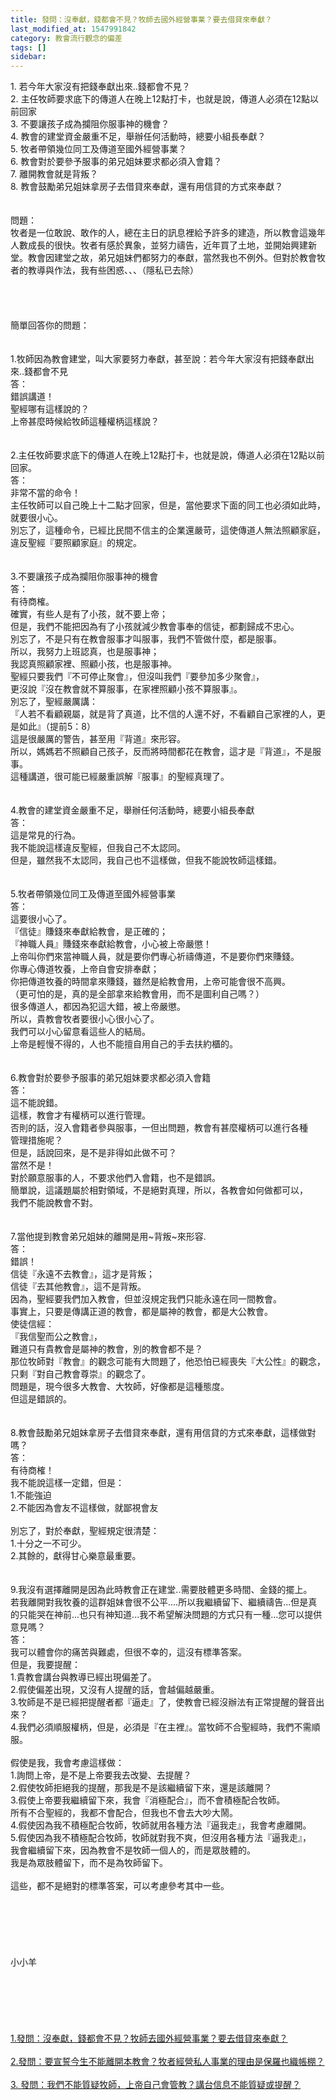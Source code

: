 ```yaml
---
title: 發問：沒奉獻，錢都會不見？牧師去國外經營事業？要去借貸來奉獻？
last_modified_at: 1547991842
category: 教會流行觀念的偏差
tags: []
sidebar: 
---
```


<p>1.	若今年大家沒有把錢奉獻出來..錢都會不見？<br/>2.	主任牧師要求底下的傳道人在晚上12點打卡，也就是說，傳道人必須在12點以前回家<br/>3.	不要讓孩子成為攔阻你服事神的機會？<br/>4.	教會的建堂資金嚴重不足，舉辦任何活動時，總要小組長奉獻？<br/>5.	牧者帶領幾位同工及傳道至國外經營事業？<br/>6.	教會對於要參予服事的弟兄姐妹要求都必須入會籍？<br/>7.	離開教會就是背叛？<br/>8.	教會鼓勵弟兄姐妹拿房子去借貸來奉獻，還有用信貸的方式來奉獻？<br/><!--more--><br/><br/>問題：<br/>牧者是一位敢說、敢作的人，總在主日的訊息裡給予許多的建造，所以教會這幾年人數成長的很快。牧者有感於異象，並努力禱告，近年買了土地，並開始興建新堂。教會因建堂之故，弟兄姐妹們都努力的奉獻，當然我也不例外。但對於教會牧者的教導與作法，我有些困惑、、、（隱私已去除）<br/><br/><br/><br/><br/>簡單回答你的問題：<br/><br/> <br/>1.牧師因為教會建堂，叫大家要努力奉獻，甚至說：若今年大家沒有把錢奉獻出來..錢都會不見<br/>答：<br/>錯誤講道！<br/>聖經哪有這樣說的？<br/>上帝甚麼時候給牧師這種權柄這樣說？<br/><br/> <br/>2.主任牧師要求底下的傳道人在晚上12點打卡，也就是說，傳道人必須在12點以前回家。<br/>答：<br/>非常不當的命令！<br/>主任牧師可以自己晚上十二點才回家，但是，當他要求下面的同工也必須如此時，就要很小心。<br/>別忘了，這種命令，已經比民間不信主的企業還嚴苛，這使傳道人無法照顧家庭，<br/>違反聖經『要照顧家庭』的規定。<br/><br/> <br/>3.不要讓孩子成為攔阻你服事神的機會<br/>答：<br/>有待商榷。<br/>確實，有些人是有了小孩，就不要上帝；<br/>但是，我們不能把因為有了小孩就減少教會事奉的信徒，都劃歸成不忠心。<br/>別忘了，不是只有在教會服事才叫服事，我們不管做什麼，都是服事。<br/>所以，我努力上班認真，也是服事神；<br/>我認真照顧家裡、照顧小孩，也是服事神。<br/>聖經只要我們『不可停止聚會』，但沒叫我們『要參加多少聚會』，<br/>更沒說『沒在教會就不算服事，在家裡照顧小孩不算服事』。<br/>別忘了，聖經嚴厲講：<br/>『人若不看顧親屬，就是背了真道，比不信的人還不好，不看顧自己家裡的人，更是如此』（提前5：8）<br/>這是很嚴厲的警告，甚至用『背道』來形容。<br/>所以，媽媽若不照顧自己孩子，反而將時間都花在教會，這才是『背道』，不是服事。<br/>這種講道，很可能已經嚴重誤解『服事』的聖經真理了。<br/> <br/><br/>4.教會的建堂資金嚴重不足，舉辦任何活動時，總要小組長奉獻<br/>答：<br/>這是常見的行為。<br/>我不能說這樣違反聖經，但我自己不太認同。<br/>但是，雖然我不太認同，我自己也不這樣做，但我不能說牧師這樣錯。<br/><br/> <br/>5.牧者帶領幾位同工及傳道至國外經營事業<br/>答：<br/>這要很小心了。<br/>『信徒』賺錢來奉獻給教會，是正確的；<br/>『神職人員』賺錢來奉獻給教會，小心被上帝嚴懲！<br/>上帝叫你們來當神職人員，就是要你們專心祈禱傳道，不是要你們來賺錢。<br/>你專心傳道牧養，上帝自會安排奉獻；<br/>你把傳道牧養的時間拿來賺錢，雖然是給教會用，上帝可能會很不高興。<br/>（更可怕的是，真的是全部拿來給教會用，而不是圖利自己嗎？）<br/>很多傳道人，都因為犯這大錯，被上帝嚴懲。<br/>所以，貴教會牧者要很小心很小心了。<br/>我們可以小心留意看這些人的結局。<br/>上帝是輕慢不得的，人也不能擅自用自己的手去扶約櫃的。<br/><br/> <br/>6.教會對於要參予服事的弟兄姐妹要求都必須入會籍<br/>答：<br/>這不能說錯。<br/>這樣，教會才有權柄可以進行管理。<br/>否則的話，沒入會籍者參與服事，一但出問題，教會有甚麼權柄可以進行各種<br/>管理措施呢？<br/>但是，話說回來，是不是非得如此做不可？<br/>當然不是！<br/>對於願意服事的人，不要求他們入會籍，也不是錯誤。<br/>簡單說，這議題屬於相對領域，不是絕對真理，所以，各教會如何做都可以，<br/>我們不能說教會不對。<br/><br/> <br/>7.當他提到教會弟兄姐妹的離開是用~背叛~來形容.<br/>答：<br/>錯誤！<br/>信徒『永遠不去教會』，這才是背叛；<br/>信徒『去其他教會』，這不是背叛。<br/>因為，聖經要我們加入教會，但並沒規定我們只能永遠在同一間教會。<br/>事實上，只要是傳講正道的教會，都是屬神的教會，都是大公教會。<br/>使徒信經：<br/>『我信聖而公之教會』，<br/>難道只有貴教會是屬神的教會，別的教會都不是？<br/>那位牧師對『教會』的觀念可能有大問題了，他恐怕已經喪失『大公性』的觀念，<br/>只剩『對自己教會尊崇』的觀念了。<br/>問題是，現今很多大教會、大牧師，好像都是這種態度。<br/>但這是錯誤的。<br/><br/> <br/>8.教會鼓勵弟兄姐妹拿房子去借貸來奉獻，還有用信貸的方式來奉獻，這樣做對嗎？<br/>答：<br/>有待商榷！<br/>我不能說這樣一定錯，但是：<br/>1.不能強迫<br/>2.不能因為會友不這樣做，就鄙視會友<br/> <br/>別忘了，對於奉獻，聖經規定很清楚：<br/>1.十分之一不可少。<br/>2.其餘的，獻得甘心樂意最重要。<br/> <br/> <br/>9.我沒有選擇離開是因為此時教會正在建堂..需要肢體更多時間、金錢的擺上。<br/>若我離開對我牧養的這群姐妹會很不公平....所以我繼續留下、繼續禱告...但是真的只能哭在神前...也只有神知道...我不希望解決問題的方式只有一種...您可以提供意見嗎？<br/>答：<br/>我可以體會你的痛苦與難處，但很不幸的，這沒有標準答案。<br/>但是，我要提醒：<br/>1.貴教會講台與教導已經出現偏差了。<br/>2.假使偏差出現，又沒有人提醒的話，會越偏越嚴重。<br/>3.牧師是不是已經把提醒者都『逼走』了，使教會已經沒辦法有正常提醒的聲音出來？<br/>4.我們必須順服權柄，但是，必須是『在主裡』。當牧師不合聖經時，我們不需順服。<br/> <br/>假使是我，我會考慮這樣做：<br/>1.詢問上帝，是不是上帝要我去改變、去提醒？<br/>2.假使牧師拒絕我的提醒，那我是不是該繼續留下來，還是該離開？<br/>3.假使上帝要我繼續留下來，我會『消極配合』，而不會積極配合牧師。<br/>所有不合聖經的，我都不會配合，但我也不會去大吵大鬧。<br/>4.假使因為我不積極配合牧師，牧師就用各種方法『逼我走』，我會考慮離開。<br/>5.假使因為我不積極配合牧師，牧師就對我不爽，但沒用各種方法『逼我走』，<br/>我會繼續留下來，因為教會不是牧師一個人的，而是眾肢體的。<br/>我是為眾肢體留下，而不是為牧師留下。<br/> <br/>這些，都不是絕對的標準答案，可以考慮參考其中一些。<br/> <br/><br/><br/><br/><br/><br/>小小羊<br/><br/><br/><br/><br/><br/><br/><a href="/posts/269199504">1.發問：沒奉獻，錢都會不見？牧師去國外經營事業？要去借貸來奉獻？</a><br/><br/><a href="/posts/269199508">2.發問：要宣誓今生不能離開本教會？牧者經營私人事業的理由是保羅也織帳棚？</a><br/><br/><a href="/posts/269199512">3. 發問：我們不能質疑牧師，上帝自己會管教？講台信息不能質疑或提醒？</a><br/><br/><br/></p>